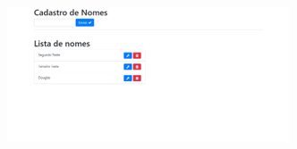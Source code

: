 ![alt text](https://github.com/Douglas-de-Freitas/node-crud-restify/blob/master/sistema.PNG?raw=true)